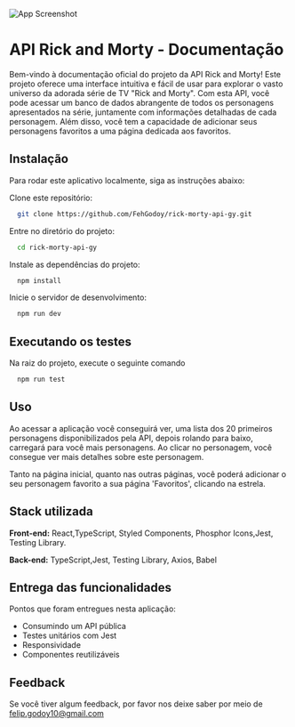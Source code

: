 
![App Screenshot](https://i.imgur.com/ouwVoeO.png)


# API Rick and Morty - Documentação

Bem-vindo à documentação oficial do projeto da API Rick and Morty! Este projeto oferece uma interface intuitiva e fácil de usar para explorar o vasto universo da adorada série de TV "Rick and Morty". Com esta API, você pode acessar um banco de dados abrangente de todos os personagens apresentados na série, juntamente com informações detalhadas de cada personagem. Além disso, você tem a capacidade de adicionar seus personagens favoritos a uma página dedicada aos favoritos.


## Instalação
Para rodar este aplicativo localmente, siga as instruções abaixo:

Clone este repositório:

```bash
  git clone https://github.com/FehGodoy/rick-morty-api-gy.git
```

Entre no diretório do projeto:

```bash
  cd rick-morty-api-gy
```

Instale as dependências do projeto:

```bash
  npm install
```

Inicie o servidor de desenvolvimento:

```bash
  npm run dev
```
    
## Executando os testes

Na raiz do projeto, execute o seguinte comando


```bash
  npm run test
```


## Uso

Ao acessar a aplicação você conseguirá ver, uma lista dos 20 primeiros personagens disponibilizados pela API, depois rolando para baixo, carregará para você mais personagens. Ao clicar no personagem, você consegue ver mais detalhes sobre este personagem.

Tanto na página inicial, quanto nas outras páginas, você poderá adicionar o seu personagem favorito a sua página 'Favoritos', clicando na estrela.

## Stack utilizada

**Front-end:** React,TypeScript, Styled Components, Phosphor Icons,Jest, Testing Library.

**Back-end:** TypeScript,Jest, Testing Library, Axios, Babel


## Entrega das funcionalidades

Pontos que foram entregues nesta aplicação:

- Consumindo um API pública
- Testes unitários com Jest
- Responsividade
- Componentes reutilizáveis

## Feedback

Se você tiver algum feedback, por favor nos deixe saber por meio de felip.godoy10@gmail.com

